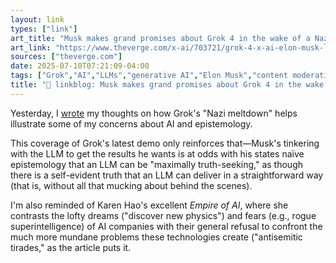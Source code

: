 ```yaml
---
layout: link
types: ["link"]
art_title: "Musk makes grand promises about Grok 4 in the wake of a Nazi chatbot meltdown"
art_link: "https://www.theverge.com/x-ai/703721/grok-4-x-ai-elon-musk-live-demo"
sources: ["theverge.com"]
date: 2025-07-10T07:21:09-04:00
tags: ["Grok","AI","LLMs","generative AI","Elon Musk","content moderation"]
title: "🔗 linkblog: Musk makes grand promises about Grok 4 in the wake of a Nazi chatbot meltdown"
---
```

Yesterday, I [wrote](https://spencergreenhalgh.com/work/on-grok-and-epistemology/) my thoughts on how Grok's "Nazi meltdown" helps illustrate some of my concerns about AI and epistemology. 

This coverage of Grok's latest demo only reinforces that—Musk's tinkering with the LLM to get the results he wants is at odds with his states naïve epistemology that an LLM can be "maximally truth-seeking," as though there is a self-evident truth that an LLM can deliver in a straightforward way (that is, without all that mucking about behind the scenes).

I'm also reminded of Karen Hao's excellent *Empire of AI*, where she contrasts the lofty dreams ("discover new physics") and fears (e.g., rogue superintelligence) of AI companies  with their general refusal to confront the much more mundane problems these technologies create ("antisemitic tirades," as the article puts it.
